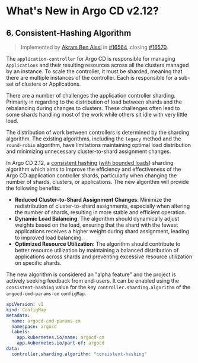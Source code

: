 # What's New in Argo CD v2.12?

## 6. Consistent-Hashing Algorithm

> Implemented by [Akram Ben Aissi](https://github.com/akram) in [#16564](https://github.com/argoproj/argo-cd/pull/16564), closing [#16570](https://github.com/argoproj/argo-cd/issues/16570).

The `application-controller` for Argo CD is responsible for managing `Applications` and their resulting resources across all the clusters managed by an instance. To scale the controller, it must be sharded, meaning that there are multiple instances of the controller. Each is responsible for a sub-set of clusters or Applications.

There are a number of challenges the application controller sharding. Primarily in regarding to the distribution of load between shards and the rebalancing during changes to clusters. These challenges often lead to some shards handling most of the work while others sit idle with very little load.

The distribution of work between controllers is determined by the sharding algorithm. The existing algorithms, including the `legacy` method and the `round-robin` algorithm, have limitations maintaining optimal load distribution and minimizing unnecessary cluster-to-shard assignment changes.

In Argo CD 2.12, a [consistent hashing](https://en.wikipedia.org/wiki/Consistent_hashing) ([with bounded loads](https://research.googleblog.com/2017/04/consistent-hashing-with-bounded-loads.html)) sharding algorithm which aims to improve the efficiency and effectiveness of the Argo CD application controller shards, particularly when changing the number of shards, clusters, or applications. The new algorithm will provide the following benefits:

* **Reduced Cluster-to-Shard Assignment Changes**: Minimize the redistribution of cluster-to-shard assignments, especially when altering the number of shards, resulting in more stable and efficient operation.  
* **Dynamic Load Balancing**: The algorithm should dynamically adjust weights based on the load, ensuring that the shard with the fewest applications receives a higher weight during shard assignment, leading to improved load balancing.  
* **Optimized Resource Utilization**: The algorithm should contribute to better resource utilization by maintaining a balanced distribution of applications across shards and preventing excessive resource utilization on specific shards.

The new algorithm is considered an "alpha feature" and the project is actively seeking feedback from end-users. It can be enabled using the `consistent-hashing` value for the key `controller.sharding.algorithm` of the `argocd-cmd-params-cm` `configMap`.

```yaml
apiVersion: v1
kind: ConfigMap
metadata:
  name: argocd-cmd-params-cm
  namespace: argocd
  labels:
    app.kubernetes.io/name: argocd-cm
    app.kubernetes.io/part-of: argocd
data:
  controller.sharding.algorithm: "consistent-hashing"
```
